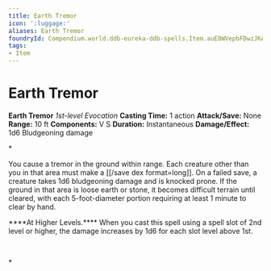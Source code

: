 ```yaml
---
title: Earth Tremor
icon: ':luggage:'
aliases: Earth Tremor
foundryId: Compendium.world.ddb-eureka-ddb-spells.Item.auE8WVepbFDwzJKA
tags:
- Item
---
```


# Earth Tremor

**Earth Tremor**
_1st-level Evocation_
**Casting Time:** 1 action
**Attack/Save:** None
**Range:** 10 ft
**Components:** V S
**Duration:** Instantaneous
**Damage/Effect:** 1d6 Bludgeoning damage

*<p class="Core-Styles_Core-Body">You cause a tremor in the ground within range. Each creature other than you in that area must make a [[/save dex format=long]]. On a failed save, a creature takes 1d6 bludgeoning damage and is knocked prone. If the ground in that area is loose earth or stone, it becomes difficult terrain until cleared, with each 5-foot-diameter portion requiring at least 1 minute to clear by hand.</p>
<p class="Core-Styles_Core-Body"><span class="Serif-Character-Style_Inline-Subhead-Serif">****At Higher Levels.**** </span>When you cast this spell using a spell slot of 2nd level or higher, the damage increases by 1d6 for each slot level above 1st.</p>
<p class="s19"><span class="p"> </span></p>*